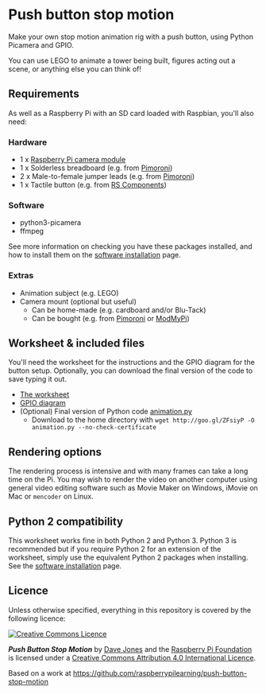 # Push button stop motion

Make your own stop motion animation rig with a push button, using Python Picamera and GPIO.

You can use LEGO to animate a tower being built, figures acting out a scene, or anything else you can think of!

## Requirements

As well as a Raspberry Pi with an SD card loaded with Raspbian, you'll also need:

### Hardware

- 1 x [Raspberry Pi camera module](http://www.raspberrypi.org/product/camera-module/)
- 1 x Solderless breadboard (e.g. from [Pimoroni](http://shop.pimoroni.com/products/colourful-mini-breadboard))
- 2 x Male-to-female jumper leads (e.g. from [Pimoroni](http://shop.pimoroni.com/products/jumper-jerky))
- 1 x Tactile button (e.g. from [RS Components](http://uk.rs-online.com/web/p/tactile-switches/7182443/))

### Software

- python3-picamera
- ffmpeg

See more information on checking you have these packages installed, and how to install them on the [software installation](software.md) page.

### Extras

- Animation subject (e.g. LEGO)
- Camera mount (optional but useful)
    - Can be home-made (e.g. cardboard and/or Blu-Tack)
    - Can be bought (e.g. from [Pimoroni](http://shop.pimoroni.com/products/raspberry-pi-camera-mount) or [ModMyPi](https://www.modmypi.com/flexible-camera-mount))

## Worksheet & included files

You'll need the worksheet for the instructions and the GPIO diagram for the button setup. Optionally, you can download the final version of the code to save typing it out.

- [The worksheet](worksheet.md)
- [GPIO diagram](images/picamera-gpio-setup.png)
- (Optional) Final version of Python code [animation.py](code/animation.py)
    - Download to the home directory with `wget http://goo.gl/ZFsiyP -O animation.py --no-check-certificate`

## Rendering options

The rendering process is intensive and with many frames can take a long time on the Pi. You may wish to render the video on another computer using general video editing software such as Movie Maker on Windows, iMovie on Mac or `mencoder` on Linux.

## Python 2 compatibility

This worksheet works fine in both Python 2 and Python 3. Python 3 is recommended but if you require Python 2 for an extension of the worksheet, simply use the equivalent Python 2 packages when installing. See the [software installation](software.md) page.

## Licence

Unless otherwise specified, everything in this repository is covered by the following licence:

[![Creative Commons Licence](http://i.creativecommons.org/l/by-sa/4.0/88x31.png)](http://creativecommons.org/licenses/by-sa/4.0/)

***Push Button Stop Motion*** by [Dave Jones](https://github.com/waveform80) and the [Raspberry Pi Foundation](http://www.raspberrypi.org) is licensed under a [Creative Commons Attribution 4.0 International Licence](http://creativecommons.org/licenses/by-sa/4.0/).

Based on a work at https://github.com/raspberrypilearning/push-button-stop-motion
